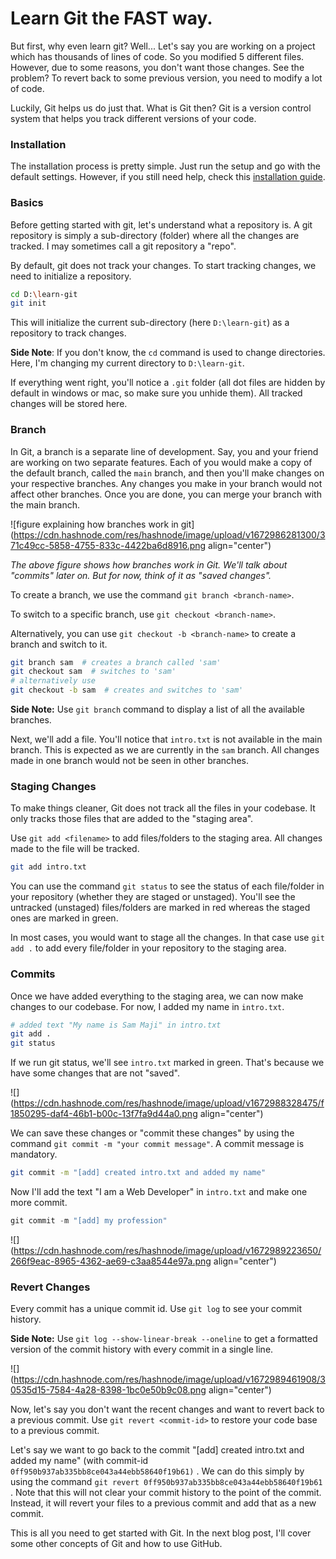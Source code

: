 # Learn Git the FAST way.

But first, why even learn git? Well... Let's say you are working on a project which has thousands of lines of code. So you modified 5 different files. However, due to some reasons, you don't want those changes. See the problem? To revert back to some previous version, you need to modify a lot of code.

Luckily, Git helps us do just that. What is Git then? Git is a version control system that helps you track different versions of your code.

### Installation

The installation process is pretty simple. Just run the setup and go with the default settings. However, if you still need help, check this [installation guide](https://arindam1729.hashnode.dev/the-basics-of-git-for-beginnerspart-1#heading-installation-of-git).

### Basics

Before getting started with git, let's understand what a repository is. A git repository is simply a sub-directory (folder) where all the changes are tracked. I may sometimes call a git repository a "repo".

By default, git does not track your changes. To start tracking changes, we need to initialize a repository.

```bash
cd D:\learn-git
git init
```

This will initialize the current sub-directory (here `D:\learn-git`) as a repository to track changes.

**Side Note**: If you don't know, the `cd` command is used to change directories. Here, I'm changing my current directory to `D:\learn-git`.

If everything went right, you'll notice a `.git` folder (all dot files are hidden by default in windows or mac, so make sure you unhide them). All tracked changes will be stored here.

### Branch

In Git, a branch is a separate line of development. Say, you and your friend are working on two separate features. Each of you would make a copy of the default branch, called the `main` branch, and then you'll make changes on your respective branches. Any changes you make in your branch would not affect other branches. Once you are done, you can merge your branch with the main branch.

![figure explaining how branches work in git](https://cdn.hashnode.com/res/hashnode/image/upload/v1672986281300/371c49cc-5858-4755-833c-4422ba6d8916.png align="center")

*The above figure shows how branches work in Git. We'll talk about "commits" later on. But for now, think of it as "saved changes".*

To create a branch, we use the command `git branch <branch-name>`.

To switch to a specific branch, use `git checkout <branch-name>`.

Alternatively, you can use `git checkout -b <branch-name>` to create a branch and switch to it.

```bash
git branch sam  # creates a branch called 'sam'
git checkout sam  # switches to 'sam'
# alternatively use
git checkout -b sam  # creates and switches to 'sam'
```

**Side Note:** Use `git branch` command to display a list of all the available branches.

Next, we'll add a file. You'll notice that `intro.txt` is not available in the main branch. This is expected as we are currently in the `sam` branch. All changes made in one branch would not be seen in other branches.

### Staging Changes

To make things cleaner, Git does not track all the files in your codebase. It only tracks those files that are added to the "staging area".

Use `git add <filename>` to add files/folders to the staging area. All changes made to the file will be tracked.

```bash
git add intro.txt
```

You can use the command `git status` to see the status of each file/folder in your repository (whether they are staged or unstaged). You'll see the untracked (unstaged) files/folders are marked in red whereas the staged ones are marked in green.

In most cases, you would want to stage all the changes. In that case use `git add .` to add every file/folder in your repository to the staging area.

### Commits

Once we have added everything to the staging area, we can now make changes to our codebase. For now, I added my name in `intro.txt`.

```bash
# added text "My name is Sam Maji" in intro.txt
git add .
git status
```

If we run git status, we'll see `intro.txt` marked in green. That's because we have some changes that are not "saved".

![](https://cdn.hashnode.com/res/hashnode/image/upload/v1672988328475/f1850295-daf4-46b1-b00c-13f7fa9d44a0.png align="center")

We can save these changes or "commit these changes" by using the command `git commit -m "your commit message"`. A commit message is mandatory.

```bash
git commit -m "[add] created intro.txt and added my name"
```

Now I'll add the text "I am a Web Developer" in `intro.txt` and make one more commit.

```go
git commit -m "[add] my profession"
```

![](https://cdn.hashnode.com/res/hashnode/image/upload/v1672989223650/266f9eac-8965-4362-ae69-c3aa8544e97a.png align="center")

### Revert Changes

Every commit has a unique commit id. Use `git log` to see your commit history.

**Side Note:** Use `git log --show-linear-break --oneline` to get a formatted version of the commit history with every commit in a single line.

![](https://cdn.hashnode.com/res/hashnode/image/upload/v1672989461908/30535d15-7584-4a28-8398-1bc0e50b9c08.png align="center")

Now, let's say you don't want the recent changes and want to revert back to a previous commit. Use `git revert <commit-id>` to restore your code base to a previous commit.

Let's say we want to go back to the commit "\[add\] created intro.txt and added my name" (with commit-id `0ff950b937ab335bb8ce043a44ebb58640f19b61)` . We can do this simply by using the command `git revert 0ff950b937ab335bb8ce043a44ebb58640f19b61` . Note that this will not clear your commit history to the point of the commit. Instead, it will revert your files to a previous commit and add that as a new commit.

This is all you need to get started with Git. In the next blog post, I'll cover some other concepts of Git and how to use GitHub.